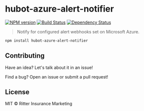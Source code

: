 # hubot-azure-alert-notifier
[![NPM version][npm-image]][npm-url] [![Build Status][travis-image]][travis-url] [![Dependency Status][daviddm-image]][daviddm-url]
> Notify for configured alert webhooks set on Microsoft Azure.

```bash
npm install hubot-azure-alert-notifier
```

## Contributing

Have an idea? Let's talk about it in an issue!

Find a bug? Open an issue or submit a pull request!

## License

MIT © Ritter Insurance Marketing


[npm-image]: https://badge.fury.io/js/hubot-azure-alert-notifier.svg
[npm-url]: https://npmjs.org/package/hubot-azure-alert-notifier
[travis-image]: https://travis-ci.org//hubot-azure-alert-notifier.svg?branch=master
[travis-url]: https://travis-ci.org//hubot-azure-alert-notifier
[daviddm-image]: https://david-dm.org//hubot-azure-alert-notifier.svg?theme=shields.io
[daviddm-url]: https://david-dm.org//hubot-azure-alert-notifier
